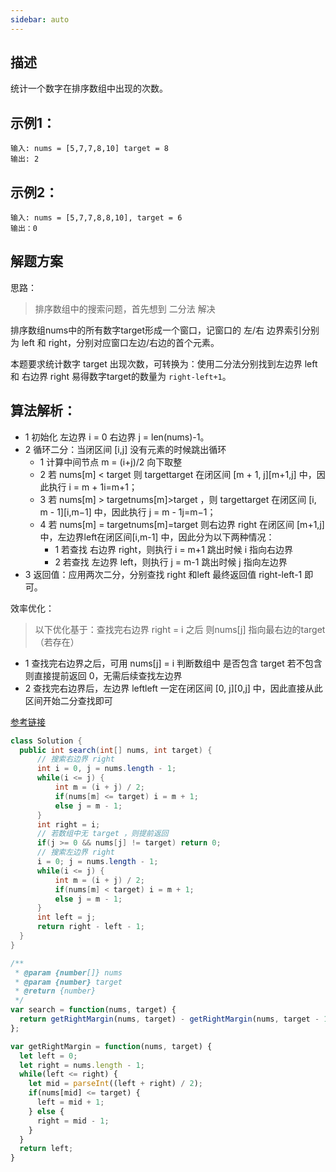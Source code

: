 ```yaml
---
sidebar: auto
---
```


## 描述
统计一个数字在排序数组中出现的次数。

## 示例1：
```
输入: nums = [5,7,7,8,10] target = 8
输出: 2
```

## 示例2：
```
输入: nums = [5,7,7,8,8,10], target = 6
输出：0
```

## 解题方案
思路：
> 排序数组中的搜索问题，首先想到 二分法 解决

排序数组nums中的所有数字target形成一个窗口，记窗口的 左/右 边界索引分别为 left 和 right，分别对应窗口左边/右边的首个元素。

本题要求统计数字 target 出现次数，可转换为：使用二分法分别找到左边界 left 和 右边界 right 易得数字target的数量为 `right-left+1`。

## 算法解析：
- 1 初始化 左边界 i = 0 右边界 j = len(nums)-1。
- 2 循环二分：当闭区间 [i,j] 没有元素的时候跳出循环
  - 1 计算中间节点 m = (i+j)/2 向下取整
  - 2 若 nums[m] < target 则 targettarget 在闭区间 [m + 1, j][m+1,j] 中，因此执行 i = m + 1i=m+1；
  - 3 若 nums[m] > targetnums[m]>target ，则 targettarget 在闭区间 [i, m - 1][i,m−1] 中，因此执行 j = m - 1j=m−1；
  - 4 若 nums[m] = targetnums[m]=target 则右边界 right 在闭区间 [m+1,j] 中，左边界left在闭区间[i,m-1] 中，因此分为以下两种情况：
    - 1 若查找 右边界 right，则执行 i = m+1 跳出时候 i 指向右边界
    - 2 若查找 左边界 left，则执行 j = m-1 跳出时候 j 指向左边界
- 3 返回值：应用两次二分，分别查找 right 和left 最终返回值 right-left-1 即可。

效率优化：
> 以下优化基于：查找完右边界 right = i 之后 则nums[j] 指向最右边的target （若存在）

- 1 查找完右边界之后，可用 nums[j] = i 判断数组中 是否包含 target 若不包含 则直接提前返回 0，无需后续查找左边界
- 2 查找完右边界后，左边界 leftleft 一定在闭区间 [0, j][0,j] 中，因此直接从此区间开始二分查找即可

[参考链接](https://leetcode-cn.com/problems/zai-pai-xu-shu-zu-zhong-cha-zhao-shu-zi-lcof/solution/mian-shi-ti-53-i-zai-pai-xu-shu-zu-zhong-cha-zha-5/)


```java
class Solution {
  public int search(int[] nums, int target) {
      // 搜索右边界 right
      int i = 0, j = nums.length - 1;
      while(i <= j) {
          int m = (i + j) / 2;
          if(nums[m] <= target) i = m + 1;
          else j = m - 1;
      }
      int right = i;
      // 若数组中无 target ，则提前返回
      if(j >= 0 && nums[j] != target) return 0;
      // 搜索左边界 right
      i = 0; j = nums.length - 1;
      while(i <= j) {
          int m = (i + j) / 2;
          if(nums[m] < target) i = m + 1;
          else j = m - 1;
      }
      int left = j;
      return right - left - 1;
  }
}
```

```js
/**
 * @param {number[]} nums
 * @param {number} target
 * @return {number}
 */
var search = function(nums, target) {
  return getRightMargin(nums, target) - getRightMargin(nums, target - 1);
};

var getRightMargin = function(nums, target) {
  let left = 0;
  let right = nums.length - 1;
  while(left <= right) {
    let mid = parseInt((left + right) / 2);
    if(nums[mid] <= target) {
      left = mid + 1;
    } else {
      right = mid - 1;
    }
  }
  return left;
}
```
